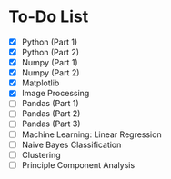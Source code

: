 # To-Do List

- [x] Python (Part 1)
- [x] Python (Part 2)
- [x] Numpy (Part 1)
- [x] Numpy (Part 2)
- [x] Matplotlib
- [x] Image Processing
- [ ] Pandas (Part 1)
- [ ] Pandas (Part 2)
- [ ] Pandas (Part 3)
- [ ] Machine Learning: Linear Regression
- [ ] Naive Bayes Classification
- [ ] Clustering
- [ ] Principle Component Analysis
